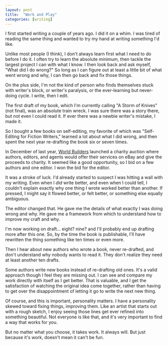 ```yaml
---
layout: post
title:  "Work and Play"
categories: [writing]
---
```


I first started writing a couple of years ago.  I did it on a whim.  I was tired of reading the same thing and wanted to try my hand at writing something I'd like.  

Unlike most people (I think), I don't always learn first what I need to do before I do it.  I often try to learn the absolute minimum, then tackle the largest project I can with what I know.  I then look back and ask myself, "What did I do wrong?"  So long as I can figure out at least a little bit of what went wrong and why, I can then go back and fix those things.

On the plus side, I'm not the kind of person who finds themselves stuck with writer's block, or writer's paralysis, or the ever-learning but never-doing cycle.  I write, then I edit.  

<!--more-->

The first draft of my book, which I'm currently calling "A Storm of Knives" (not final), was an absolute train wreck.  I was sure there was a story there, but not even I could read it.  If ever there was a newbie writer's mistake, I made it.  

So I bought a few books on self-editing, my favorite of which was "Self-Editing for Fiction Writers," learned a lot about what I did wrong, and then spent the next year re-drafting the book six or seven times.  

In December of last year, [World Builders](worldbuilders.org) launched a charity auction where authors, editors, and agents would offer their services on eBay and give the proceeds to charity.  It seemed like a good opportunity, so I bid on a few authors and one editor.  I won the bid for the editor.

It was a stroke of luck.  I'd already started to suspect I was hitting a wall with my writing.  Even when I _did_ write better, and even when I could tell, I couldn't explain exactly why one thing I wrote worked better than another.  If pressed, I might say it flowed better, or felt better, or something else equally ambiguous. 

The editor changed that.  He gave me the details of what exactly I was doing wrong and why.  He gave me a framework from which to understand how to improve my craft and why.  

I'm now working on draft... eight?  nine? and I'll probably end up drafting more after this one.  So, by the time the book is publishable, I'll have rewritten the thing something like ten times or even more.

Then I hear about new authors who wrote a book, never re-drafted, and don't understand why nobody wants to read it.  They don't realize they need at least another ten drafts.

Some authors write new books instead of re-drafting old ones.  It's a valid approach though I feel they are missing out.  I can see and compare my work directly with itself as I get better.  That is valuable, and I get the satisfaction of watching the original idea come together, rather than having to get over the disappointment of letting it go to write the next new thing.

Of course, and this is important, personality matters.  I have a personality skewed toward fixing things, improving them.  Like an artist that starts out with a rough sketch, I enjoy seeing those lines get ever refined into something beautiful.  Not everyone is like that, and it's very important to find a way that works for you.

But no matter what you choose, it takes work.  It always will.  But just because it's work, doesn't mean it can't be fun. 